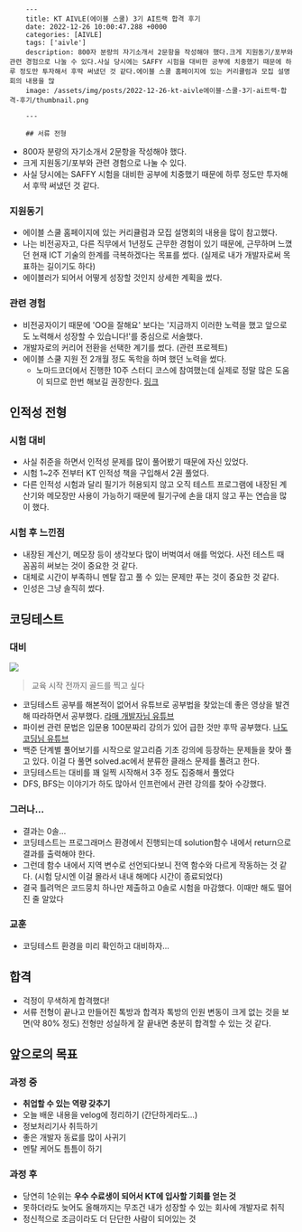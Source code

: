 

        ---
        title: KT AIVLE(에이블 스쿨) 3기 AI트랙 합격 후기
        date: 2022-12-26 10:00:47.288 +0000
        categories: [AIVLE]
        tags: ['aivle']
        description: 800자 분량의 자기소개서 2문항을 작성해야 했다.크게 지원동기/포부와 관련 경험으로 나눌 수 있다.사실 당시에는 SAFFY 시험을 대비한 공부에 치중했기 때문에 하루 정도만 투자해서 후딱 써냈던 것 같다.에이블 스쿨 홈페이지에 있는 커리큘럼과 모집 설명회의 내용을 많
        image: /assets/img/posts/2022-12-26-kt-aivle에이블-스쿨-3기-ai트랙-합격-후기/thumbnail.png
        
        ---

        ## 서류 전형
- 800자 분량의 자기소개서 2문항을 작성해야 했다.
- 크게 지원동기/포부와 관련 경험으로 나눌 수 있다.
- 사실 당시에는 SAFFY 시험을 대비한 공부에 치중했기 때문에 하루 정도만 투자해서 후딱 써냈던 것 같다.

### 지원동기

- 에이블 스쿨 홈페이지에 있는 커리큘럼과 모집 설명회의 내용을 많이 참고했다.
- 나는 비전공자고, 다른 직무에서 1년정도 근무한 경험이 있기 때문에, 근무하며 느꼈던 현재 ICT 기술의 한계를 극복하겠다는 목표를 썼다. (실제로 내가 개발자로써 목표하는 길이기도 하다)
- 에이블러가 되어서 어떻게 성장할 것인지 상세한 계획을 썼다.

### 관련 경험

- 비전공자이기 때문에 'OO을 잘해요' 보다는 '지금까지 이러한 노력을 했고 앞으로도 노력해서 성장할 수 있습니다!'를 중심으로 서술했다.
- 개발자로의 커리어 전환을 선택한 계기를 썼다. (관련 프로젝트)
- 에이블 스쿨 지원 전 2개월 정도 독학을 하며 했던 노력을 썼다.
	- 노마드코더에서 진행한 10주 스터디 코스에 참여했는데 실제로 정말 많은 도움이 되므로 한번 해보길 권장한다. [링크](https://nomadcoders.co/nomad-study?utm_source=channeltalk&utm_medium=channeltalk&utm_campaign=channeltalk_1210)

## 인적성 전형

### 시험 대비

- 사실 취준을 하면서 인적성 문제를 많이 풀어봤기 때문에 자신 있었다.
- 시험 1~2주 전부터 KT 인적성 책을 구입해서 2권 풀었다.
- 다른 인적성 시험과 달리 필기가 허용되지 않고 오직 테스트 프로그램에 내장된 계산기와 메모장만 사용이 가능하기 때문에 필기구에 손을 대지 않고 푸는 연습을 많이 했다.

### 시험 후 느낀점

- 내장된 계산기, 메모장 등이 생각보다 많이 버벅여서 애를 먹었다. 사전 테스트 때 꼼꼼히 써보는 것이 중요한 것 같다.
- 대체로 시간이 부족하니 멘탈 잡고 풀 수 있는 문제만 푸는 것이 중요한 것 같다.
- 인성은 그냥 솔직히 썼다.

## 코딩테스트

### 대비

![](/assets/img/posts/2022-12-26-kt-aivle에이블-스쿨-3기-ai트랙-합격-후기/img0.png)
> 교육 시작 전까지 골드를 찍고 싶다

- 코딩테스트 공부를 해본적이 없어서 유튜브로 공부법을 찾았는데 좋은 영상을 발견해 따라하면서 공부했다. [라매 개발자님 유튜브](https://youtu.be/H6z1_tnyhp0)
- 파이썬 관련 문법은 입문용 100분짜리 강의가 있어 급한 것만 후딱 공부했다. [나도코딩님 유튜브](https://youtu.be/T6z-0dpXPvU)
- 백준 단계별 풀어보기를 시작으로 알고리즘 기초 강의에 등장하는 문제들을 찾아 풀고 있다. 이걸 다 풀면 solved.ac에서 분류한 클래스 문제를 풀려고 한다.
- 코딩테스트는 대비를 꽤 일찍 시작해서 3주 정도 집중해서 풀었다
- DFS, BFS는 이야기가 하도 많아서 인프런에서 관련 강의를 찾아 수강했다.

### 그러나...

- 결과는 0솔...
- 코딩테스트는 프로그래머스 환경에서 진행되는데 solution함수 내에서 return으로 결과를 출력해야 한다.
- 그런데 함수 내에서 지역 변수로 선언되다보니 전역 함수와 다르게 작동하는 것 같다. (시험 당시엔 이걸 몰라서 내내 해메다 시간이 종료되었다)
- 결국 틀려먹은 코드뭉치 하나만 제출하고 0솔로 시험을 마감했다. 이때만 해도 떨어진 줄 알았다

### 교훈

- 코딩테스트 환경을 미리 확인하고 대비하자...

## 합격

- 걱정이 무색하게 합격했다!
- 서류 전형이 끝나고 만들어진 톡방과 합격자 톡방의 인원 변동이 크게 없는 것을 보면(약 80% 정도) 전형만 성실하게 잘 끝내면 충분히 합격할 수 있는 것 같다.

## 앞으로의 목표

### 과정 중

- **취업할 수 있는 역량 갖추기**
- 오늘 배운 내용을 velog에 정리하기 (간단하게라도...)
- 정보처리기사 취득하기
- 좋은 개발자 동료를 많이 사귀기
- 멘탈 케어도 틈틈이 하기

### 과정 후

- 당연히 1순위는 **우수 수료생이 되어서 KT에 입사할 기회를 얻는 것**
- 못하더라도 늦어도 올해까지는 무조건 내가 성장할 수 있는 회사에 개발자로 취직
- 정신적으로 조금이라도 더 단단한 사람이 되어있는 것

        